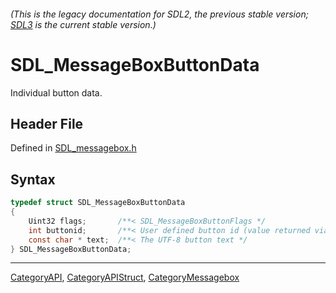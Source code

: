###### (This is the legacy documentation for SDL2, the previous stable version; [SDL3](https://wiki.libsdl.org/SDL3/) is the current stable version.)
# SDL_MessageBoxButtonData

Individual button data.

## Header File

Defined in [SDL_messagebox.h](https://github.com/libsdl-org/SDL/blob/SDL2/include/SDL_messagebox.h)

## Syntax

```c
typedef struct SDL_MessageBoxButtonData
{
    Uint32 flags;       /**< SDL_MessageBoxButtonFlags */
    int buttonid;       /**< User defined button id (value returned via SDL_ShowMessageBox) */
    const char * text;  /**< The UTF-8 button text */
} SDL_MessageBoxButtonData;
```

----
[CategoryAPI](CategoryAPI), [CategoryAPIStruct](CategoryAPIStruct), [CategoryMessagebox](CategoryMessagebox)

